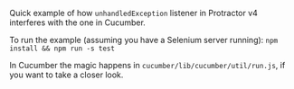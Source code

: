 Quick example of how `unhandledException` listener in Protractor v4 interferes with the one in Cucumber.

To run the example (assuming you have a Selenium server running):
`npm install && npm run -s test`

In Cucumber the magic happens in `cucumber/lib/cucumber/util/run.js`, if you want to take a closer look.